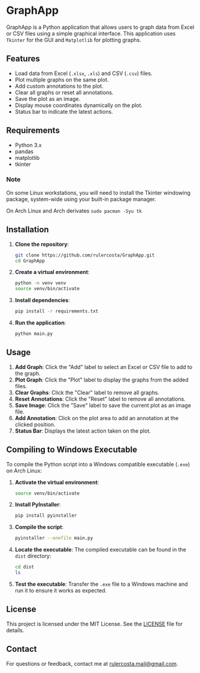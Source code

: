 # GraphApp

GraphApp is a Python application that allows users to graph data from Excel or CSV files using a simple graphical interface. This application uses `Tkinter` for the GUI and `Matplotlib` for plotting graphs.

## Features

- Load data from Excel (`.xlsx`, `.xls`) and CSV (`.csv`) files.
- Plot multiple graphs on the same plot.
- Add custom annotations to the plot.
- Clear all graphs or reset all annotations.
- Save the plot as an image.
- Display mouse coordinates dynamically on the plot.
- Status bar to indicate the latest actions.

## Requirements

- Python 3.x
- pandas
- matplotlib
- tkinter

### Note

On some Linux workstations, you will need to install the Tkinter windowing package, system-wide using your built-in package manager.

On Arch Linux and Arch derivates
    ```
    sudo pacman -Syu tk
    ```

## Installation

1. **Clone the repository**:
    ```bash
    git clone https://github.com/rulercosta/GraphApp.git
    cd GraphApp
    ```

2. **Create a virtual environment**:
    ```bash
    python -m venv venv
    source venv/bin/activate
    ```

3. **Install dependencies**:
    ```bash
    pip install -r requirements.txt
    ```

4. **Run the application**:
    ```bash
    python main.py
    ```

## Usage

1. **Add Graph**: Click the "Add" label to select an Excel or CSV file to add to the graph.
2. **Plot Graph**: Click the "Plot" label to display the graphs from the added files.
3. **Clear Graphs**: Click the "Clear" label to remove all graphs.
4. **Reset Annotations**: Click the "Reset" label to remove all annotations.
5. **Save Image**: Click the "Save" label to save the current plot as an image file.
6. **Add Annotation**: Click on the plot area to add an annotation at the clicked position.
7. **Status Bar**: Displays the latest action taken on the plot.

## Compiling to Windows Executable

To compile the Python script into a Windows compatible executable (`.exe`) on Arch Linux:

1. **Activate the virtual environment**:
    ```bash
    source venv/bin/activate
    ```

2. **Install PyInstaller**:
    ```bash
    pip install pyinstaller
    ```

3. **Compile the script**:
    ```bash
    pyinstaller --onefile main.py
    ```

4. **Locate the executable**: The compiled executable can be found in the `dist` directory:
    ```bash
    cd dist
    ls
    ```

5. **Test the executable**: Transfer the `.exe` file to a Windows machine and run it to ensure it works as expected.

## License

This project is licensed under the MIT License. See the [LICENSE](LICENSE) file for details.


## Contact

For questions or feedback, contact me at [rulercosta.mail@gmail.com](mailto:rulercosta.mail@gmail.com).
